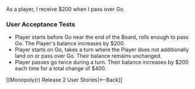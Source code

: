As a player, I receive $200 when I pass over Go.

### User Acceptance Tests
* Player starts before Go near the end of the Board, rolls enough to pass Go. The Player's balance increases by $200.
* Player starts on Go, takes a turn where the Player does not additionally land on or pass over Go. Their balance remains unchanged.
* Player passes go twice during a turn. Their balance increases by $200 each time for a total change of $400.

[[Monopoly(r) Release 2 User Stories|<--Back]]